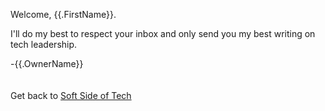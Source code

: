 Welcome, {{.FirstName}}.

I'll do my best to respect your inbox and only send you my best writing on tech leadership.

-{{.OwnerName}}
<br/>
<br/>
<br/>
Get back to [Soft Side of Tech](http://softsideoftech.com)
